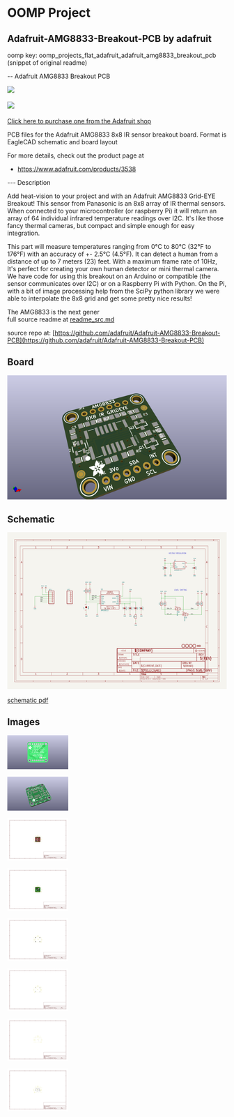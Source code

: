# OOMP Project  
## Adafruit-AMG8833-Breakout-PCB  by adafruit  
  
oomp key: oomp_projects_flat_adafruit_adafruit_amg8833_breakout_pcb  
(snippet of original readme)  
  
-- Adafruit AMG8833 Breakout PCB  
  
<a href="http://www.adafruit.com/products/3538"><img src="assets/3538.jpg?raw=true" width="500px"><br/>  
<a href="http://www.adafruit.com/products/3538"><img src="assets/image.jpg?raw=true" width="500px"><br/>  
Click here to purchase one from the Adafruit shop</a>  
  
PCB files for the Adafruit AMG8833 8x8 IR sensor breakout board. Format is EagleCAD schematic and board layout  
  
For more details, check out the product page at  
* https://www.adafruit.com/products/3538  
  
--- Description  
  
Add heat-vision to your project and with an Adafruit AMG8833 Grid-EYE Breakout! This sensor from Panasonic is an 8x8 array of IR thermal sensors. When connected to your microcontroller (or raspberry Pi) it will return an array of 64 individual infrared temperature readings over I2C. It's like those fancy thermal cameras, but compact and simple enough for easy integration.  
  
This part will measure temperatures ranging from 0°C to 80°C (32°F to 176°F) with an accuracy of +- 2.5°C (4.5°F). It can detect a human from a distance of up to 7 meters (23) feet. With a maximum frame rate of 10Hz, It's perfect for creating your own human detector or mini thermal camera. We have code for using this breakout on an Arduino or compatible (the sensor communicates over I2C) or on a Raspberry Pi with Python. On the Pi, with a bit of image processing help from the SciPy python library we were able to interpolate the 8x8 grid and get some pretty nice results!  
  
The AMG8833 is the next gener  
  full source readme at [readme_src.md](readme_src.md)  
  
source repo at: [https://github.com/adafruit/Adafruit-AMG8833-Breakout-PCB](https://github.com/adafruit/Adafruit-AMG8833-Breakout-PCB)  
## Board  
  
[![working_3d.png](working_3d_600.png)](working_3d.png)  
## Schematic  
  
[![working_schematic.png](working_schematic_600.png)](working_schematic.png)  
  
[schematic pdf](working_schematic.pdf)  
## Images  
  
[![working_3D_bottom.png](working_3D_bottom_140.png)](working_3D_bottom.png)  
  
[![working_3D_top.png](working_3D_top_140.png)](working_3D_top.png)  
  
[![working_assembly_page_01.png](working_assembly_page_01_140.png)](working_assembly_page_01.png)  
  
[![working_assembly_page_02.png](working_assembly_page_02_140.png)](working_assembly_page_02.png)  
  
[![working_assembly_page_03.png](working_assembly_page_03_140.png)](working_assembly_page_03.png)  
  
[![working_assembly_page_04.png](working_assembly_page_04_140.png)](working_assembly_page_04.png)  
  
[![working_assembly_page_05.png](working_assembly_page_05_140.png)](working_assembly_page_05.png)  
  
[![working_assembly_page_06.png](working_assembly_page_06_140.png)](working_assembly_page_06.png)  
